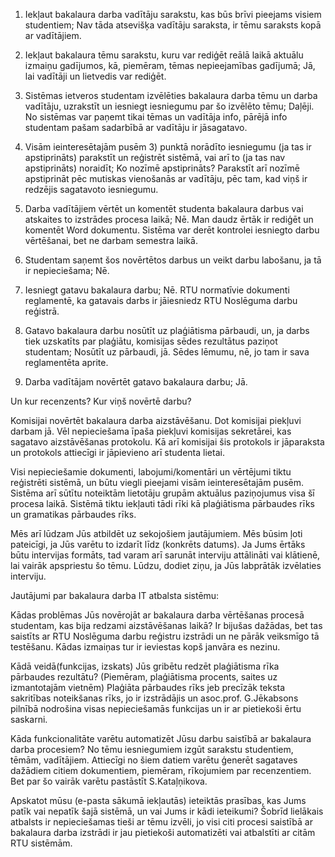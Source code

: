 1. Iekļaut bakalaura darba vadītāju sarakstu, kas būs brīvi pieejams visiem studentiem;
Nav tāda atsevišķa vadītāju saraksta, ir tēmu saraksts kopā ar vadītājiem.

2. Iekļaut bakalaura tēmu sarakstu, kuru var rediģēt reālā laikā aktuālu izmaiņu gadījumos, kā, piemēram, tēmas nepieejamības gadījumā;
Jā, lai vadītāji un lietvedis var rediģēt.

3. Sistēmas ietveros studentam izvēlēties bakalaura darba tēmu un darba vadītāju, uzrakstīt un iesniegt iesniegumu par šo izvēlēto tēmu;
Daļēji. No sistēmas var paņemt tikai tēmas un vadītāja info, pārējā info studentam pašam sadarbībā ar vadītāju ir jāsagatavo.

4. Visām ieinteresētajām pusēm 3) punktā norādīto iesniegumu (ja tas ir apstiprināts) parakstīt un reģistrēt sistēmā, vai arī to (ja tas nav apstiprināts) noraidīt;
Ko nozīmē apstiprināts? Parakstīt arī nozīmē apstiprināt pēc mutiskas vienošanās ar vadītāju, pēc tam, kad viņš ir redzējis sagatavoto iesniegumu.

5. Darba vadītājiem vērtēt un komentēt studenta bakalaura darbus vai atskaites to izstrādes procesa laikā;
Nē. Man daudz ērtāk ir rediģēt un komentēt Word dokumentu. Sistēma var derēt kontrolei iesniegto darbu vērtēšanai, bet ne darbam semestra laikā.

6. Studentam saņemt šos novērtētos darbus un veikt darbu labošanu, ja tā ir nepieciešama;
Nē.

7. Iesniegt gatavu bakalaura darbu;
Nē. RTU normatīvie dokumenti reglamentē, ka gatavais darbs ir jāiesniedz RTU Noslēguma darbu reģistrā.

8. Gatavo bakalaura darbu nosūtīt uz plaģiātisma pārbaudi, un, ja darbs tiek uzskatīts par plaģiātu, komisijas sēdes rezultātus paziņot studentam;
Nosūtīt uz pārbaudi, jā. Sēdes lēmumu, nē, jo tam ir sava reglamentēta aprite.

9. Darba vadītājam novērtēt gatavo bakalaura darbu;
Jā.

Un kur recenzents? Kur viņš novērtē darbu?

Komisijai novērtēt bakalaura darba aizstāvēšanu.
Dot komisijai piekļuvi darbam jā. Vēl nepieciešama īpaša piekļuvi komisijas sekretārei, kas sagatavo aizstāvēšanas protokolu. Kā arī komisijai šis protokols ir jāparaksta un protokols attiecīgi ir jāpievieno arī studenta lietai.

Visi nepieciešamie dokumenti, labojumi/komentāri un vērtējumi tiktu reģistrēti sistēmā, un būtu viegli pieejami visām ieinteresētajām pusēm. Sistēma arī sūtītu noteiktām lietotāju grupām aktuālus paziņojumus visa šī procesa laikā. Sistēmā tiktu iekļauti tādi rīki kā plaģiātisma pārbaudes rīks un gramatikas pārbaudes rīks.

Mēs arī lūdzam Jūs atbildēt uz sekojošiem jautājumiem. Mēs būsim ļoti pateicīgi, ja Jūs varētu to izdarīt līdz (konkrēts datums). Ja Jums ērtāks būtu intervijas formāts, tad varam arī sarunāt interviju attālināti vai klātienē, lai vairāk apspriestu šo tēmu. Lūdzu, dodiet ziņu, ja Jūs labprātāk izvēlaties interviju.

Jautājumi par bakalaura darba IT atbalsta sistēmu:

Kādas problēmas Jūs novērojāt ar bakalaura darba vērtēšanas procesā studentam, kas bija redzami aizstāvēšanas laikā?
Ir bijušas dažādas, bet tas saistīts ar RTU Noslēguma darbu reģistru izstrādi un ne pārāk veiksmīgo tā testēšanu. Kādas izmaiņas tur ir ieviestas kopš janvāra es nezinu.

Kādā veidā(funkcijas, izskats) Jūs gribētu redzēt plaģiātisma rīka pārbaudes rezultātu? (Piemēram, plaģiātisma procents, saites uz izmantotajām vietnēm)
Plaģiāta pārbaudes rīks jeb precīzāk teksta sakritības noteikšanas rīks, jo ir izstrādājis un asoc.prof. G.Jēkabsons pilnībā nodrošina visas nepieciešamās funkcijas un ir ar pietiekoši ērtu saskarni.

Kāda funkcionalitāte varētu automatizēt Jūsu darbu saistībā ar bakalaura darba procesiem?
No tēmu iesniegumiem izgūt sarakstu studentiem, tēmām, vadītājiem. Attiecīgi no šiem datiem varētu ģenerēt sagataves dažādiem citiem dokumentiem, piemēram, rīkojumiem par recenzentiem. Bet par šo vairāk varētu pastāstīt S.Kataļņikova.

Apskatot mūsu (e-pasta sākumā iekļautās) ieteiktās prasības, kas Jums patīk vai nepatīk šajā sistēmā, un vai Jums ir kādi ieteikumi?
Šobrīd lielākais atbalsts ir nepieciešamas tieši ar tēmu izvēli, jo visi citi procesi saistībā ar bakalaura darba izstrādi ir jau pietiekoši automatizēti vai atbalstīti ar citām RTU sistēmām.
